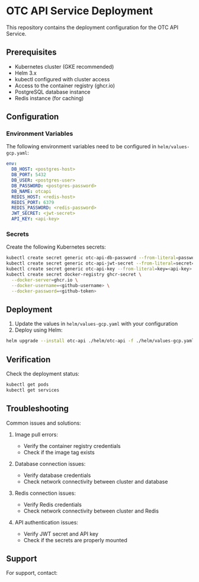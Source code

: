 # OTC API Service Deployment

This repository contains the deployment configuration for the OTC API Service.

## Prerequisites

- Kubernetes cluster (GKE recommended)
- Helm 3.x
- kubectl configured with cluster access
- Access to the container registry (ghcr.io)
- PostgreSQL database instance
- Redis instance (for caching)

## Configuration

### Environment Variables

The following environment variables need to be configured in `helm/values-gcp.yaml`:

```yaml
env:
  DB_HOST: <postgres-host>
  DB_PORT: 5432
  DB_USER: <postgres-user>
  DB_PASSWORD: <postgres-password>
  DB_NAME: otcapi
  REDIS_HOST: <redis-host>
  REDIS_PORT: 6379
  REDIS_PASSWORD: <redis-password>
  JWT_SECRET: <jwt-secret>
  API_KEY: <api-key>
```

### Secrets

Create the following Kubernetes secrets:

```bash
kubectl create secret generic otc-api-db-password --from-literal=password=<postgres-password>
kubectl create secret generic otc-api-jwt-secret --from-literal=secret=<jwt-secret>
kubectl create secret generic otc-api-key --from-literal=key=<api-key>
kubectl create secret docker-registry ghcr-secret \
  --docker-server=ghcr.io \
  --docker-username=<github-username> \
  --docker-password=<github-token>
```

## Deployment

1. Update the values in `helm/values-gcp.yaml` with your configuration
2. Deploy using Helm:

```bash
helm upgrade --install otc-api ./helm/otc-api -f ./helm/values-gcp.yaml
```

## Verification

Check the deployment status:

```bash
kubectl get pods
kubectl get services
```

## Troubleshooting

Common issues and solutions:

1. Image pull errors:
   - Verify the container registry credentials
   - Check if the image tag exists

2. Database connection issues:
   - Verify database credentials
   - Check network connectivity between cluster and database

3. Redis connection issues:
   - Verify Redis credentials
   - Check network connectivity between cluster and Redis

4. API authentication issues:
   - Verify JWT secret and API key
   - Check if the secrets are properly mounted

## Support

For support, contact: <support-contact> 